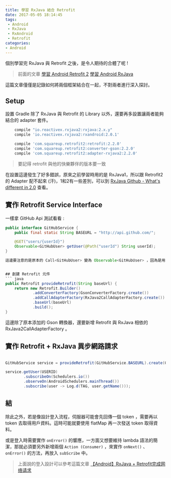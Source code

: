 ```yaml
---
title: 學習 RxJava 結合 Retrofit
date: 2017-05-05 18:14:45
tags:
 - Android
 - RxJava
 - RxAndroid
 - Retrofit
categories:
- Android
---
```



個別學習完 RxJava 與 Retrofit 之後，是令人期待的合體了呢 ! 
> 前面的文章
[學習 Android Retrofit 2](https://windsuzu.github.io/2017/05/02/learn-android-retrofit2/)
[學習 Android RxJava](https://windsuzu.github.io/2017/05/05/learn-android-rxjava/)

這篇文章僅僅是記錄如何將兩個框架結合在一起，不對兩者進行深入探討。


## Setup
設置 Gradle 除了 RxJava 與 Retrofit 的 Library 以外，還要再多設置讓兩者能夠結合的 adapter 套件。

``` gradle
    compile "io.reactivex.rxjava2:rxjava:2.x.y"
    compile 'io.reactivex.rxjava2:rxandroid:2.0.1'

    compile 'com.squareup.retrofit2:retrofit:2.2.0'
    compile 'com.squareup.retrofit2:converter-gson:2.2.0'
    compile 'com.squareup.retrofit2:adapter-rxjava2:2.2.0'
```
> 要記得 retrofit 與他的快樂夥伴的版本要一致

在設置這邊發生了好多錯誤，原來之前學習時用的是 RxJava1，所以跟 Retrofit2 的 Adapter 配不起來 (汗)，1和2有一些差別，可以到 [RxJava Github - What's different in 2.0](https://github.com/ReactiveX/RxJava/wiki/What%27s-different-in-2.0) 查看。


## 實作 Retrofit Service Interface
一樣拿 GitHub Api 測試看看 :

``` java
public interface GitHubService {
    public final static String BASEURL = "http://api.github.com/";

    @GET("users/{userId}")
    Observable<GitHubUser> getUser(@Path("userId") String userId);
}

這邊要注意的是原本的 Call<GitHubUser> 變為 Observable<GitHubUser> ，因為是用 RxJava 觀察者模式訂閱，所以必須要返回一個 Observable 對象，才能夠進行接續的 `subscribeOn()` 、 `subScribe()` 等 RxJava 操作。其餘的都跟只有 Retrofit 時一樣。


## 創建 Retrofit 元件
``` java
public Retrofit provideRetrofit(String baseUrl) {
    return new Retrofit.Builder()
            .addConverterFactory(GsonConverterFactory.create())
            .addCallAdapterFactory(RxJava2CallAdapterFactory.create())
            .baseUrl(baseUrl)
            .build();
}
```

這邊除了原本添加的 Gson 轉換器，還要新增 Retrofit 與 RxJava 相依的 RxJava2CallAdapterFactory 。

## 實作 Retrofit + RxJava 異步網路請求
``` java

GitHubService service = provideRetrofit(GitHubService.BASEURL).create(GitHubService.class);

service.getUser(USERID)
        .subscribeOn(Schedulers.io())
        .observeOn(AndroidSchedulers.mainThread())
        .subscribe(user -> Log.d(TAG, user.getName()));

```

## 結
除此之外，若是像設計登入流程，伺服器可能會先回傳一個 token ，需要再以 token 去取得用戶資料。這時可能就要使用 flatMap 再一次發送 token 取得資料。

或是登入時需要實作 `onError()` 的響應，一方面又想要維持 lambda 語法的簡潔，那就必須要另外新增兩個 `Action (Consumer)` ，來實作 `onNext()` 、 `onError()` 的方法，再放入 `subScribe` 中。

> 上面說的登入設計可以參考這篇文章
[【Android】RxJava + Retrofit完成网络请求](http://www.jianshu.com/p/1fb294ec7e3b)
